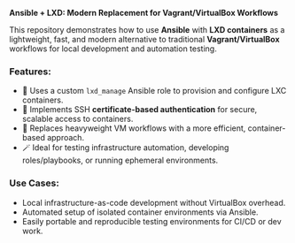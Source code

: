 **Ansible + LXD: Modern Replacement for Vagrant/VirtualBox Workflows**

This repository demonstrates how to use **Ansible** with **LXD containers** as a lightweight, fast, and modern alternative to traditional **Vagrant/VirtualBox** workflows for local development and automation testing.

### Features:

* 🔧 Uses a custom `lxd_manage` Ansible role to provision and configure LXC containers.
* 🔐 Implements SSH **certificate-based authentication** for secure, scalable access to containers.
* 🧪 Replaces heavyweight VM workflows with a more efficient, container-based approach.
* 🪄 Ideal for testing infrastructure automation, developing roles/playbooks, or running ephemeral environments.

### Use Cases:

* Local infrastructure-as-code development without VirtualBox overhead.
* Automated setup of isolated container environments via Ansible.
* Easily portable and reproducible testing environments for CI/CD or dev work.
